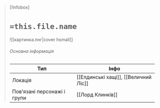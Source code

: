 > [!infobox]
> # `=this.file.name`
> ![[картинка.пнг|cover hsmall]]
> ###### Основна інформація
> Тип | Інфо |
> ---|---|
> Локація | [[Елдинські хащі]], [[Величний Ліс]] |
> Пов'язані персонажі і групи | [[Лорд Клинків]] |

